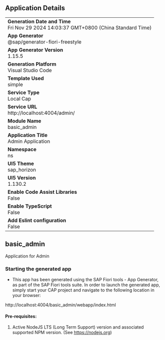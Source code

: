 ## Application Details
|               |
| ------------- |
|**Generation Date and Time**<br>Fri Nov 29 2024 14:03:37 GMT+0800 (China Standard Time)|
|**App Generator**<br>@sap/generator-fiori-freestyle|
|**App Generator Version**<br>1.15.5|
|**Generation Platform**<br>Visual Studio Code|
|**Template Used**<br>simple|
|**Service Type**<br>Local Cap|
|**Service URL**<br>http://localhost:4004/admin/|
|**Module Name**<br>basic_admin|
|**Application Title**<br>Admin Application|
|**Namespace**<br>ns|
|**UI5 Theme**<br>sap_horizon|
|**UI5 Version**<br>1.130.2|
|**Enable Code Assist Libraries**<br>False|
|**Enable TypeScript**<br>False|
|**Add Eslint configuration**<br>False|

## basic_admin

Application for Admin

### Starting the generated app

-   This app has been generated using the SAP Fiori tools - App Generator, as part of the SAP Fiori tools suite.  In order to launch the generated app, simply start your CAP project and navigate to the following location in your browser:

http://localhost:4004/basic_admin/webapp/index.html

#### Pre-requisites:

1. Active NodeJS LTS (Long Term Support) version and associated supported NPM version.  (See https://nodejs.org)


